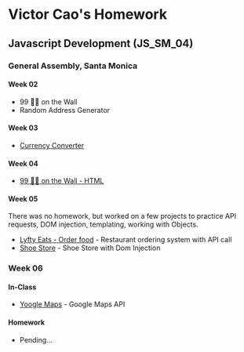 # Victor Cao's Homework
## Javascript Development (JS\_SM\_04)
### General Assembly, Santa Monica

#### Week 02
* 99 🍻🍻 on the Wall
* Random Address Generator

#### Week 03
* [Currency Converter](https://htmlpreview.github.io/?https://github.com/vcao/homework_victorcao/blob/master/Week_03/index.html)


#### Week 04
* [99 🍻🍻 on the Wall - HTML](https://htmlpreview.github.io/?https://github.com/vcao/homework_victorcao/blob/master/Week_04/vcao_beer/index.html)

#### Week 05
There was no homework, but worked on a few projects to practice API requests, DOM injection, templating, working with Objects.
* [Lyfty Eats - Order food](https://htmlpreview.github.io/?https://github.com/vcao/homework_victorcao/blob/master/Week_05/lyftyEats/index.html) - Restaurant ordering system with API call
* [Shoe Store](https://htmlpreview.github.io/?https://github.com/vcao/homework_victorcao/blob/master/Week_05/shoestore/index.html) - Shoe Store with Dom Injection

### Week 06
#### In-Class
* [Yoogle Maps](https://htmlpreview.github.io/?https://github.com/vcao/homework_victorcao/blob/master/Week_06/yoogle-maps/index.html) - Google Maps API

#### Homework
* Pending...